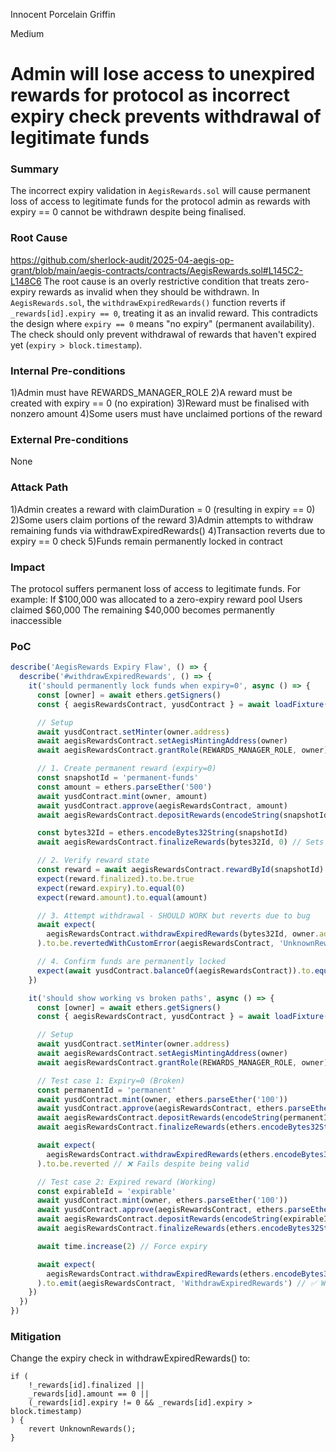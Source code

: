 Innocent Porcelain Griffin

Medium

# Admin will lose access to unexpired rewards for protocol as incorrect expiry check prevents withdrawal of legitimate funds

### Summary

The incorrect expiry validation in `AegisRewards.sol` will cause permanent loss of access to legitimate funds for the protocol admin as rewards with expiry == 0 cannot be withdrawn despite being finalised.



### Root Cause

https://github.com/sherlock-audit/2025-04-aegis-op-grant/blob/main/aegis-contracts/contracts/AegisRewards.sol#L145C2-L148C6
The root cause is an overly restrictive condition that treats zero-expiry rewards as invalid when they should be withdrawn.
In `AegisRewards.sol`, the `withdrawExpiredRewards()` function reverts if` _rewards[id].expiry == 0`, treating it as an invalid reward. This contradicts the design where `expiry == 0` means "no expiry" (permanent availability). The check should only prevent withdrawal of rewards that haven't expired yet (`expiry > block.timestamp`).



### Internal Pre-conditions

1)Admin must have REWARDS_MANAGER_ROLE
2)A reward must be created with expiry == 0 (no expiration)
3)Reward must be finalised with nonzero amount
4)Some users must have unclaimed portions of the reward

### External Pre-conditions

None

### Attack Path

1)Admin creates a reward with claimDuration = 0 (resulting in expiry == 0)
2)Some users claim portions of the reward
3)Admin attempts to withdraw remaining funds via withdrawExpiredRewards()
4)Transaction reverts due to expiry == 0 check
5)Funds remain permanently locked in contract

### Impact

The protocol suffers permanent loss of access to legitimate funds. For example:
If $100,000 was allocated to a zero-expiry reward pool
Users claimed $60,000
The remaining $40,000 becomes permanently inaccessible

### PoC

```typescript
describe('AegisRewards Expiry Flaw', () => {
  describe('#withdrawExpiredRewards', () => {
    it('should permanently lock funds when expiry=0', async () => {
      const [owner] = await ethers.getSigners()
      const { aegisRewardsContract, yusdContract } = await loadFixture(deployFixture)

      // Setup
      await yusdContract.setMinter(owner.address)
      await aegisRewardsContract.setAegisMintingAddress(owner)
      await aegisRewardsContract.grantRole(REWARDS_MANAGER_ROLE, owner)

      // 1. Create permanent reward (expiry=0)
      const snapshotId = 'permanent-funds'
      const amount = ethers.parseEther('500')
      await yusdContract.mint(owner, amount)
      await yusdContract.approve(aegisRewardsContract, amount)
      await aegisRewardsContract.depositRewards(encodeString(snapshotId), amount)

      const bytes32Id = ethers.encodeBytes32String(snapshotId)
      await aegisRewardsContract.finalizeRewards(bytes32Id, 0) // Sets expiry=0

      // 2. Verify reward state
      const reward = await aegisRewardsContract.rewardById(snapshotId)
      expect(reward.finalized).to.be.true
      expect(reward.expiry).to.equal(0)
      expect(reward.amount).to.equal(amount)

      // 3. Attempt withdrawal - SHOULD WORK but reverts due to bug
      await expect(
        aegisRewardsContract.withdrawExpiredRewards(bytes32Id, owner.address)
      ).to.be.revertedWithCustomError(aegisRewardsContract, 'UnknownRewards')

      // 4. Confirm funds are permanently locked
      expect(await yusdContract.balanceOf(aegisRewardsContract)).to.equal(amount)
    })

    it('should show working vs broken paths', async () => {
      const [owner] = await ethers.getSigners()
      const { aegisRewardsContract, yusdContract } = await loadFixture(deployFixture)

      // Setup
      await yusdContract.setMinter(owner.address)
      await aegisRewardsContract.setAegisMintingAddress(owner)
      await aegisRewardsContract.grantRole(REWARDS_MANAGER_ROLE, owner)

      // Test case 1: Expiry=0 (Broken)
      const permanentId = 'permanent'
      await yusdContract.mint(owner, ethers.parseEther('100'))
      await yusdContract.approve(aegisRewardsContract, ethers.parseEther('100'))
      await aegisRewardsContract.depositRewards(encodeString(permanentId), ethers.parseEther('100'))
      await aegisRewardsContract.finalizeRewards(ethers.encodeBytes32String(permanentId), 0)

      await expect(
        aegisRewardsContract.withdrawExpiredRewards(ethers.encodeBytes32String(permanentId), owner.address)
      ).to.be.reverted // ❌ Fails despite being valid

      // Test case 2: Expired reward (Working)
      const expirableId = 'expirable'
      await yusdContract.mint(owner, ethers.parseEther('100'))
      await yusdContract.approve(aegisRewardsContract, ethers.parseEther('100'))
      await aegisRewardsContract.depositRewards(encodeString(expirableId), ethers.parseEther('100'))
      await aegisRewardsContract.finalizeRewards(ethers.encodeBytes32String(expirableId), 1) // 1 sec expiry

      await time.increase(2) // Force expiry

      await expect(
        aegisRewardsContract.withdrawExpiredRewards(ethers.encodeBytes32String(expirableId), owner.address)
      ).to.emit(aegisRewardsContract, 'WithdrawExpiredRewards') // ✅ Works as expected
    })
  })
})
```

### Mitigation

Change the expiry check in withdrawExpiredRewards() to:

```solidity
if (
    !_rewards[id].finalized || 
    _rewards[id].amount == 0 || 
    (_rewards[id].expiry != 0 && _rewards[id].expiry > block.timestamp)
) {
    revert UnknownRewards();
}
```